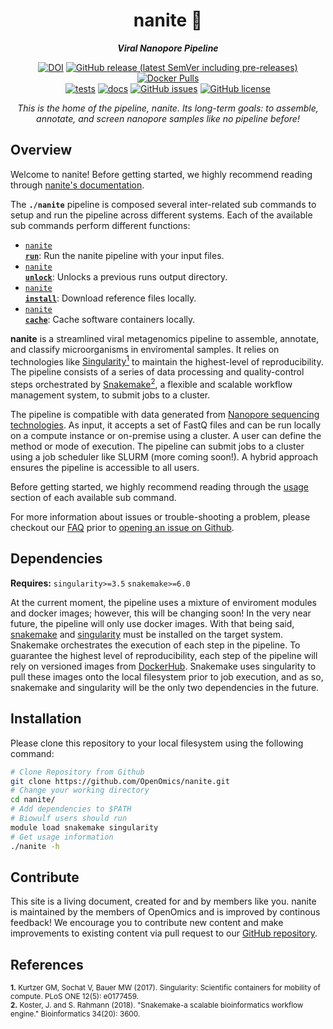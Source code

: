<div align="center">
   
  <h1>nanite 🔬</h1>
  
  **_Viral Nanopore Pipeline_**

  [![DOI](https://zenodo.org/badge/DOI/10.5281/zenodo.7477632.svg)](https://doi.org/10.5281/zenodo.7477632) [![GitHub release (latest SemVer including pre-releases)](https://img.shields.io/github/v/release/OpenOmics/nanite?color=blue&include_prereleases)](https://github.com/OpenOmics/nanite/releases) [![Docker Pulls](https://img.shields.io/docker/pulls/skchronicles/nanite)](https://hub.docker.com/repository/docker/skchronicles/nanite)<br>[![tests](https://github.com/OpenOmics/nanite/workflows/tests/badge.svg)](https://github.com/OpenOmics/nanite/actions/workflows/main.yaml) [![docs](https://github.com/OpenOmics/nanite/workflows/docs/badge.svg)](https://github.com/OpenOmics/nanite/actions/workflows/docs.yml) [![GitHub issues](https://img.shields.io/github/issues/OpenOmics/nanite?color=brightgreen)](https://github.com/OpenOmics/nanite/issues)  [![GitHub license](https://img.shields.io/github/license/OpenOmics/nanite)](https://github.com/OpenOmics/nanite/blob/main/LICENSE) 
  
  <i>
    This is the home of the pipeline, nanite. Its long-term goals: to assemble, annotate, and screen nanopore samples like no pipeline before!
  </i>
</div>

## Overview
Welcome to nanite! Before getting started, we highly recommend reading through [nanite's documentation](https://openomics.github.io/nanite/).

The **`./nanite`** pipeline is composed several inter-related sub commands to setup and run the pipeline across different systems. Each of the available sub commands perform different functions: 

 * [<code>nanite <b>run</b></code>](https://openomics.github.io/nanite/usage/run/): Run the nanite pipeline with your input files.
 * [<code>nanite <b>unlock</b></code>](https://openomics.github.io/nanite/usage/unlock/): Unlocks a previous runs output directory.
 * [<code>nanite <b>install</b></code>](https://openomics.github.io/nanite/usage/install/): Download reference files locally.
 * [<code>nanite <b>cache</b></code>](https://openomics.github.io/nanite/usage/cache/): Cache software containers locally.

**nanite** is a streamlined viral metagenomics pipeline to assemble, annotate, and classify microorganisms in enviromental samples. It relies on technologies like [Singularity<sup>1</sup>](https://singularity.lbl.gov/) to maintain the highest-level of reproducibility. The pipeline consists of a series of data processing and quality-control steps orchestrated by [Snakemake<sup>2</sup>](https://snakemake.readthedocs.io/en/stable/), a flexible and scalable workflow management system, to submit jobs to a cluster.

The pipeline is compatible with data generated from [Nanopore sequencing technologies](https://nanoporetech.com/). As input, it accepts a set of FastQ files and can be run locally on a compute instance or on-premise using a cluster. A user can define the method or mode of execution. The pipeline can submit jobs to a cluster using a job scheduler like SLURM (more coming soon!). A hybrid approach ensures the pipeline is accessible to all users.

Before getting started, we highly recommend reading through the [usage](https://openomics.github.io/nanite/usage/run/) section of each available sub command.

For more information about issues or trouble-shooting a problem, please checkout our [FAQ](https://openomics.github.io/nanite/faq/questions/) prior to [opening an issue on Github](https://github.com/OpenOmics/nanite/issues).

## Dependencies
**Requires:** `singularity>=3.5`  `snakemake>=6.0`

At the current moment, the pipeline uses a mixture of enviroment modules and docker images; however, this will be changing soon! In the very near future, the pipeline will only use docker images. With that being said, [snakemake](https://snakemake.readthedocs.io/en/stable/getting_started/installation.html) and [singularity](https://singularity.lbl.gov/all-releases) must be installed on the target system. Snakemake orchestrates the execution of each step in the pipeline. To guarantee the highest level of reproducibility, each step of the pipeline will rely on versioned images from [DockerHub](https://hub.docker.com/orgs/nciccbr/repositories). Snakemake uses singularity to pull these images onto the local filesystem prior to job execution, and as so, snakemake and singularity will be the only two dependencies in the future.

## Installation
Please clone this repository to your local filesystem using the following command:
```bash
# Clone Repository from Github
git clone https://github.com/OpenOmics/nanite.git
# Change your working directory
cd nanite/
# Add dependencies to $PATH
# Biowulf users should run
module load snakemake singularity
# Get usage information
./nanite -h
```

## Contribute 
This site is a living document, created for and by members like you. nanite is maintained by the members of OpenOmics and is improved by continous feedback! We encourage you to contribute new content and make improvements to existing content via pull request to our [GitHub repository](https://github.com/OpenOmics/nanite).

## References
<sup>**1.**  Kurtzer GM, Sochat V, Bauer MW (2017). Singularity: Scientific containers for mobility of compute. PLoS ONE 12(5): e0177459.</sup>  
<sup>**2.**  Koster, J. and S. Rahmann (2018). "Snakemake-a scalable bioinformatics workflow engine." Bioinformatics 34(20): 3600.</sup>  
